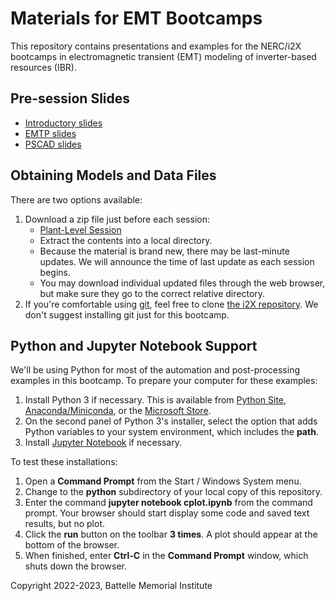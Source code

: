 # Materials for EMT Bootcamps 

This repository contains presentations and examples for the NERC/i2X
bootcamps in electromagnetic transient (EMT) modeling of inverter-based
resources (IBR).

## Pre-session Slides

- [Introductory slides](EMT_Bootcamp_July_27.pdf)
- [EMTP slides](EMTP/EMTP_training_session_1.pdf)
- [PSCAD slides](PSCAD)

## Obtaining Models and Data Files

There are two options available:

1. Download a zip file just before each session:
   - [Plant-Level Session](Plant-Level.zip)
   - Extract the contents into a local directory.
   - Because the material is brand new, there may be last-minute updates. We will announce the time of last update as each session begins.
   - You may download individual updated files through the web browser, but make sure they go to the correct relative directory.
2. If you're comfortable using [git](https://git-scm.com/download/win), feel free to clone [the i2X repository](https://github.com/pnnl/i2x/tree/develop). We don't suggest installing git just for this bootcamp.

## Python and Jupyter Notebook Support

We'll be using Python for most of the automation and post-processing
examples in this bootcamp. To prepare your computer for these examples:

1. Install Python 3 if necessary. This is available from [Python Site](https://python.org), 
   [Anaconda/Miniconda](https://www.anaconda.com/), or the 
   [Microsoft Store](https://apps.microsoft.com/store/detail/python-310/9PJPW5LDXLZ5).
2. On the second panel of Python 3's installer, select the option that
   adds Python variables to your system environment, which includes the **path**.
3. Install [Jupyter Notebook](https://jupyter.org/install) if necessary.

To test these installations:

1. Open a **Command Prompt** from the Start / Windows System menu.
2. Change to the **python** subdirectory of your local copy of this repository.
3. Enter the command **jupyter notebook cplot.ipynb** from the command prompt. Your browser should start display some code and saved text results, but no plot.
4. Click the **run** button on the toolbar **3 times**.  A plot should appear at the bottom of the browser.
5. When finished, enter **Ctrl-C** in the **Command Prompt** window, which shuts down the browser.

Copyright 2022-2023, Battelle Memorial Institute

